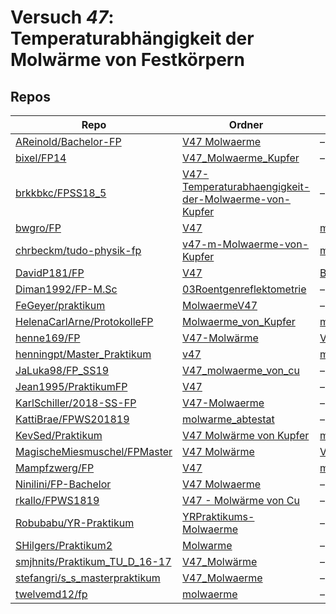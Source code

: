 # Versuch *47*: Temperaturabhängigkeit der Molwärme von Festkörpern

## Repos

|                                 Repo                                 |                                                                           Ordner                                                                           |                                                                              PDFs                                                                               |
|----------------------------------------------------------------------|------------------------------------------------------------------------------------------------------------------------------------------------------------|-----------------------------------------------------------------------------------------------------------------------------------------------------------------|
|[AReinold/Bachelor-FP](../repo/AReinold/Bachelor-FP)                  |[V47 Molwaerme](https://github.com/AReinold/Bachelor-FP/tree/master/V47%20Molwaerme)                                                                        |–                                                                                                                                                                |
|[bixel/FP14](../repo/bixel/FP14)                                      |[V47_Molwaerme_Kupfer](https://github.com/bixel/FP14/tree/master/V47_Molwaerme_Kupfer)                                                                      |–                                                                                                                                                                |
|[brkkbkc/FPSS18_5](../repo/brkkbkc/FPSS18_5)                          |[V47-Temperaturabhaengigkeit-der-Molwaerme-von-Kupfer](https://github.com/brkkbkc/FPSS18_5/tree/master/V47-Temperaturabhaengigkeit-der-Molwaerme-von-Kupfer)|–                                                                                                                                                                |
|[bwgro/FP](../repo/bwgro/FP)                                          |[V47](https://github.com/bwgro/FP/tree/main/V47)                                                                                                            |[main.pdf](https://docs.google.com/viewer?url=https://raw.githubusercontent.com/bwgro/FP/main/V47/main.pdf)                                                      |
|[chrbeckm/tudo-physik-fp](../repo/chrbeckm/tudo-physik-fp)            |[v47-m-Molwaerme-von-Kupfer](https://github.com/chrbeckm/tudo-physik-fp/tree/master/v47-m-Molwaerme-von-Kupfer)                                             |[main.pdf](https://docs.google.com/viewer?url=https://raw.githubusercontent.com/NicoWeio/awesome-ap-pdfs/main/chrbeckm%E2%88%95tudo-physik-fp/47/main.pdf) \*    |
|[DavidP181/FP](../repo/DavidP181/FP)                                  |[V47](https://github.com/DavidP181/FP/tree/master/V47)                                                                                                      |[BerichtV47.pdf](https://docs.google.com/viewer?url=https://raw.githubusercontent.com/DavidP181/FP/master/V47/BerichtV47.pdf)                                    |
|[Diman1992/FP-M.Sc](../repo/Diman1992/FP-M.Sc)                        |[03Roentgenreflektometrie](https://github.com/Diman1992/FP-M.Sc/tree/master/03Roentgenreflektometrie)                                                       |–                                                                                                                                                                |
|[FeGeyer/praktikum](../repo/FeGeyer/praktikum)                        |[MolwaermeV47](https://github.com/FeGeyer/praktikum/tree/master/BFP/MolwaermeV47)                                                                           |–                                                                                                                                                                |
|[HelenaCarlArne/ProtokolleFP](../repo/HelenaCarlArne/ProtokolleFP)    |[Molwaerme_von_Kupfer](https://github.com/HelenaCarlArne/ProtokolleFP/tree/master/Molwaerme_von_Kupfer)                                                     |[main.pdf](https://docs.google.com/viewer?url=https://raw.githubusercontent.com/NicoWeio/awesome-ap-pdfs/main/HelenaCarlArne%E2%88%95ProtokolleFP/47/main.pdf) \*|
|[henne169/FP](../repo/henne169/FP)                                    |[V47-Molwärme](https://github.com/henne169/FP/tree/master/V47-Molw%C3%A4rme)                                                                                |[V47.pdf](https://docs.google.com/viewer?url=https://raw.githubusercontent.com/henne169/FP/master/V47-Molw%C3%A4rme/V47.pdf)                                     |
|[henningpt/Master_Praktikum](../repo/henningpt/Master_Praktikum)      |[v47](https://github.com/henningpt/Master_Praktikum/tree/master/v47)                                                                                        |[main.pdf](https://docs.google.com/viewer?url=https://raw.githubusercontent.com/NicoWeio/awesome-ap-pdfs/main/henningpt%E2%88%95Master_Praktikum/47/main.pdf) \* |
|[JaLuka98/FP_SS19](../repo/JaLuka98/FP_SS19)                          |[V47_molwaerme_von_cu](https://github.com/JaLuka98/FP_SS19/tree/master/V47_molwaerme_von_cu)                                                                |–                                                                                                                                                                |
|[Jean1995/PraktikumFP](../repo/Jean1995/PraktikumFP)                  |[V47](https://github.com/Jean1995/PraktikumFP/tree/master/V47)                                                                                              |–                                                                                                                                                                |
|[KarlSchiller/2018-SS-FP](../repo/KarlSchiller/2018-SS-FP)            |[V47-Molwaerme](https://github.com/KarlSchiller/2018-SS-FP/tree/master/V47-Molwaerme)                                                                       |–                                                                                                                                                                |
|[KattiBrae/FPWS201819](../repo/KattiBrae/FPWS201819)                  |[molwarme_abtestat](https://github.com/KattiBrae/FPWS201819/tree/master/MA_FP/molwarme_abtestat)                                                            |–                                                                                                                                                                |
|[KevSed/Praktikum](../repo/KevSed/Praktikum)                          |[V47 Molwärme von Kupfer](https://github.com/KevSed/Praktikum/tree/master/V47%20Molw%C3%A4rme%20von%20Kupfer)                                               |[main.pdf](https://docs.google.com/viewer?url=https://raw.githubusercontent.com/NicoWeio/awesome-ap-pdfs/main/KevSed%E2%88%95Praktikum/47/main.pdf) \*           |
|[MagischeMiesmuschel/FPMaster](../repo/MagischeMiesmuschel/FPMaster)  |[V47 Molwärme](https://github.com/MagischeMiesmuschel/FPMaster/tree/master/V47%20Molw%C3%A4rme)                                                             |[V47.pdf](https://docs.google.com/viewer?url=https://raw.githubusercontent.com/MagischeMiesmuschel/FPMaster/master/Protokolle/V47.pdf)                           |
|[Mampfzwerg/FP](../repo/Mampfzwerg/FP)                                |[V47](https://github.com/Mampfzwerg/FP/tree/master/V47)                                                                                                     |[main.pdf](https://docs.google.com/viewer?url=https://raw.githubusercontent.com/Mampfzwerg/FP/master/V47/main.pdf)                                               |
|[Ninilini/FP-Bachelor](../repo/Ninilini/FP-Bachelor)                  |[V47 Molwaerme](https://github.com/Ninilini/FP-Bachelor/tree/master/V47%20Molwaerme)                                                                        |–                                                                                                                                                                |
|[rkallo/FPWS1819](../repo/rkallo/FPWS1819)                            |[V47 - Molwärme von Cu](https://github.com/rkallo/FPWS1819/tree/master/V47%20-%20Molw%C3%A4rme%20von%20Cu)                                                  |–                                                                                                                                                                |
|[Robubabu/YR-Praktikum](../repo/Robubabu/YR-Praktikum)                |[YRPraktikums-Molwaerme](https://github.com/Robubabu/YR-Praktikum/tree/master/YRPraktikums-Molwaerme)                                                       |–                                                                                                                                                                |
|[SHilgers/Praktikum2](../repo/SHilgers/Praktikum2)                    |[Molwarme](https://github.com/SHilgers/Praktikum2/tree/master/Molwarme)                                                                                     |–                                                                                                                                                                |
|[smjhnits/Praktikum_TU_D_16-17](../repo/smjhnits/Praktikum_TU_D_16-17)|[V47_Molwärme](https://github.com/smjhnits/Praktikum_TU_D_16-17/tree/master/Fortgeschrittenenpraktikum/Protokolle/V47_Molw%C3%A4rme)                        |–                                                                                                                                                                |
|[stefangri/s_s_masterpraktikum](../repo/stefangri/s_s_masterpraktikum)|[V47_Molwaerme](https://github.com/stefangri/s_s_masterpraktikum/tree/master/V47_Molwaerme)                                                                 |–                                                                                                                                                                |
|[twelvemd12/fp](../repo/twelvemd12/fp)                                |[molwaerme](https://github.com/twelvemd12/fp/tree/master/versuche/molwaerme)                                                                                |–                                                                                                                                                                |
